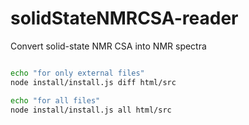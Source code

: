# solidStateNMRCSA-reader

Convert solid-state NMR CSA into NMR spectra

```zsh

echo "for only external files"
node install/install.js diff html/src

echo "for all files"
node install/install.js all html/src

```
